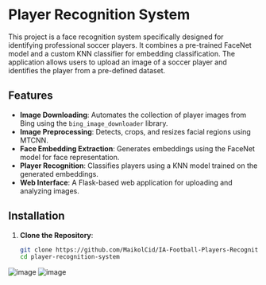 # Player Recognition System

This project is a face recognition system specifically designed for identifying professional soccer players. It combines a pre-trained FaceNet model and a custom KNN classifier for embedding classification. The application allows users to upload an image of a soccer player and identifies the player from a pre-defined dataset.

## Features

- **Image Downloading**: Automates the collection of player images from Bing using the `bing_image_downloader` library.
- **Image Preprocessing**: Detects, crops, and resizes facial regions using MTCNN.
- **Face Embedding Extraction**: Generates embeddings using the FaceNet model for face representation.
- **Player Recognition**: Classifies players using a KNN model trained on the generated embeddings.
- **Web Interface**: A Flask-based web application for uploading and analyzing images.

## Installation

1. **Clone the Repository**:
   ```bash
   git clone https://github.com/MaikolCid/IA-Football-Players-Recognition.git
   cd player-recognition-system

![image](https://github.com/user-attachments/assets/03add1b9-a9bb-489f-a9f9-cb614654b082)
![image](https://github.com/user-attachments/assets/514220a9-37d0-4550-ab02-dd457d0c1878)

